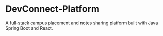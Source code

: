 # DevConnect-Platform
A full-stack campus placement and notes sharing platform built with Java Spring Boot and React.
